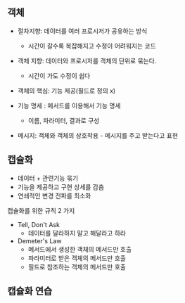 ## 객체

- 절차지향: 데이터를 여러 프로시저가 공유하는 방식
  - 시간이 갈수록 복잡해지고 수정이 어려워지는 코드

- 객체 지향: 데이터와 프로시저를 객체의 단위로 묶는다.
  - 시간이 가도 수정이 쉽다

- 객체의 핵심: 기능 제공(필드로 정의 x)

- 기능 명세 : 메서드를 이용해서 기능 명세
  - 이름, 파라미터, 결과로 구성

- 메시지: 객체와 객체의 상호작용 - 메시지를 주고 받는다고 표현

## 캡슐화

- 데이터 + 관련기능 묶기
- 기능을 제공하고 구현 상세를 감춤
- 연쇄적인 변경 전파를 최소화

캡슐화를 위한 규칙 2 가지

- Tell, Don't Ask
  - 데이터를 달라하지 말고 해달라고 하라
- Demeter's Law
  - 메서드에서 생성한 객체의 메서드만 호출
  - 파라미터로 받은 객체의 메서드만 호출
  - 필드로 참조하는 객체의 메서드만 호출

## 캡슐화 연습